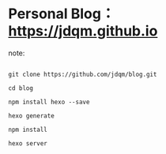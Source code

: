 # Personal Blog：https://jdqm.github.io

note:
```

git clone https://github.com/jdqm/blog.git

cd blog

npm install hexo --save

hexo generate

npm install

hexo server
```
